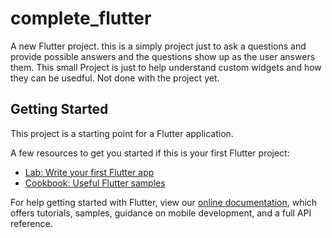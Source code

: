 # complete_flutter

A new Flutter project.
this is a simply project just to ask a questions and provide possible answers and the questions show up as the user answers them. This small Project is just to help understand custom widgets and how they can be usedful. Not done with the project yet.

## Getting Started

This project is a starting point for a Flutter application.

A few resources to get you started if this is your first Flutter project:

- [Lab: Write your first Flutter app](https://flutter.dev/docs/get-started/codelab)
- [Cookbook: Useful Flutter samples](https://flutter.dev/docs/cookbook)

For help getting started with Flutter, view our
[online documentation](https://flutter.dev/docs), which offers tutorials,
samples, guidance on mobile development, and a full API reference.
